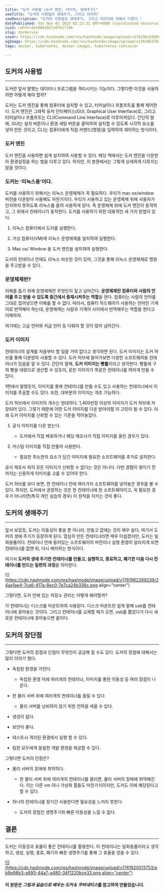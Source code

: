 ```yaml
---
title: "도커 사용법 (도커 엔진, 이미지, 생애주기)"
seoTitle: "도커의 사용법과 생애주기, 그리고 이미지"
seoDescription: "도커의 사용법과 생애주기, 그리고 이미지에 대해서 다룬다."
datePublished: Sat Nov 01 2025 02:23:31 GMT+0000 (Coordinated Universal Time)
cuid: cmhfnrdzk000102la97617l66
slug: dockeruse
cover: https://cdn.hashnode.com/res/hashnode/image/upload/v1761961818962/427b3e50-94a9-4f9a-a024-b3a8f1c736fc.jpeg
ogImage: https://cdn.hashnode.com/res/hashnode/image/upload/v1761963783797/32ceb950-9549-4a51-8e32-fd2b6e35927f.avif
tags: docker, kubernetes, docker-images, kubernetes-container

---
```


## 도커의 사용법

---

도커란 앞서 말했는 데이터나 프로그램을 격리시키는 기능이다. 그렇다면 이것을 사용하려면 어떻게 해야 할까?

도커는 도커 엔진을 통해 컴퓨터에 설치할 수 있고, 터미널이나 프롬프트를 통해 제어한다. 도커 엔진은 그래픽 유저 인터페이스(GUI, Graphical User Interface)로, 그리고 터미널이나 프롬프트는 CLI(Command Line Interface)로 이루어져있다. 간단히 말해, GUI는 설치 버튼이나 환경 세팅 버튼을 클릭하여 설치할 수 있도록 시각적 요소를 넣어 만든 것이고, CLI는 컴퓨터에게 직접 커멘드(명령)을 입력하여 제어하는 방식이다.

### 도커 엔진

도커 엔진을 사용하면 쉽게 설치하여 사용할 수 있다. 해당 책에서는 도커 엔진을 다운받아 환경설정을 하는 법을 다루고 있다. 하지만, 이 본문에서는 그렇게 상세하게 다루지는 않을 것이다.

### 도커는 ‘리눅스용’이다.

도커를 사용하기 위해서는 리눅스 운영체제가 꼭 필요하다. 우리가 mac os/window 버전을 다운받아 사용해도 마찬가지다. 우리가 사용하고 있는 운영체제 위에 사용자가 인지하지 못하도록 리눅스를 올려 사용하게 된다. 즉 운영체제 위에 도커 엔진이 동작하고, 그 위에서 컨테이너가 동작한다. 도커를 사용하기 위한 대표적인 세 가지 방법이 있다.

1. 리눅스 컴퓨터에서 도커를 실행한다.
    
2. 가상 컴퓨터(VM)에 리눅스 운영체제를 설치하여 실행한다.
    
3. Mac os/ Window 용 도커 엔진을 설치하여 실행한다.
    

도커의 컨테이너 안에도 리눅스 비슷한 것이 있어, 그것을 통해 리눅스 운영체제로 명령을 주고받을 수 있다.

### 운영체제란?

이해를 돕기 위해 운영체제란 무엇인지 짚고 넘어간다. **운영체제란 컴퓨터와 사람의 언어를 주고 받을 수 있도록 중간에서 중재시켜주는 역할**을 한다. 컴퓨터는 사람의 언어를 그대로 집어넣으면 이해를 할 수 없다. 따라서, 컴퓨터 하드웨어가 사용하는 언어인 기계어로 번역해야 하는데, 운영체제는 사람과 기계어 사이에서 번역해주는 역할을 한다고 이해하자.

여기에는 고급 언어와 저급 언어 등 다뤄야 할 것이 많아 넘어간다.

### 도커 이미지

컨테이너의 설계를 처음부터 할 일을 거의 없다고 생각하면 된다. 도커 이미지는 도커 허브를 통해 다운받아 사용할 수 있다. 도커 허브에 들어가보면 다양한 소프트웨어용 컨테이너가 있음을 알 수 있다. 간단히 말해, **도커 이미지는 빵틀**이라고 생각한다. 빵틀에 구워 빵을 대량으로 생산할 수 있듯이, 같은 이미지가 똑같은 컨테이너를 여러개 만들 수 있다.

1편에서 말했듯이, 이미지를 통해 컨테이너를 만들 수도 있고 사용하는 컨테이너에서 이미지를 추출할 수도 있다. 또한, 대부분의 이미지는 개조 가능하다.

도커 허브에서 이미지의 개수는 방대하다. 1,400만장 이상의 이미지가 도커 허브에 저장되어 있다. 그렇기 때문에 어떤 도커 이미지를 다운 받아야할 지 고민이 될 수 있다. 아래 도커 이미지를 신뢰할 수 있는 기준을 적어놓았다.

1. 공식 이미지를 다운 받는다.
    
    * 도커에서 직접 배포하거나 해당 제조사가 직접 이미지를 올린 경우가 있다.
        
2. 커스텀 이미지를 직접 만들어 사용한다.
    
    * 필요한 최소한의 요소가 담긴 이미지에 필요한 소프트웨어를 추가로 설치한다.
        

공식 제조사 외의 모든 이미지가 신뢰할 수 없다는 것은 아니다. 다만 경험이 쌓이기 전까지는 신중하게 이미지를 고를 수 있어야 한다.

도커 허브를 보다 보면, 한 컨테이너 안에 여러가지 소프트웨어를 넣어놓은 경우를 볼 수 있다. 하지만, 도커에서 권장하는 것은 한 컨테이너에 한 소프트웨어이고, 꼭 필요한 경우가 아니라면(특히 개인 실습의 경우) 이 원칙을 지키는 것이 좋다.

## 도커의 생애주기

---

앞서 보았듯, 도커는 이동성이 좋을 뿐 아니라, 만들고 없애는 것이 매우 쉽다. 여기서 도커의 생애 주기가 등장하게 된다. 열심히 만든 컨테이너라면 매우 아쉽겠지만, 도커는 일회용품이다. 컨테이너 안에 들어있는 소프트웨어의 버전이나 실행 환경이 달라지게 되면 컨테이너를 없앤 뒤, 다시 배치하는 방식이다.

여기서 **도커의 생애 주기란 컨테이너를 만들고, 실행하고, 종료하고, 폐기한 다음 다시 컨테이너를 만드는 일련의 과정**을 의미한다.

![](https://cdn.hashnode.com/res/hashnode/image/upload/v1761962269239/24ae1ae4-7ca6-417a-8ec0-7e7ca24b336c.png align="center")

그렇다면, 도커 안에 있는 저장소 관리는 어떻게 해야할까?

각 컨테이너는 디스크를 마운트하여 사용된다. 디스크 마운트란 쉽게 말해 usb를 컨테이너에 꽂아놓는 것이다. 그리고 컨테이너를 교체할 때가 오면, usb를 뽑았다가 다시 새로운 컨테이너에 꽂아놓으면 끝이다.

## 도커의 장단점

---

그렇다면 도커의 장점과 단점이 무엇인지 궁금해 질 수도 있다. 도커의 장점에 대해서는 많이 이야기 했다.

* 독립된 환경을 가진다.
    
    * 독립된 환경 덕에 여러개의 컨테이너, 이미지를 통한 이동성 등 여러 장점이 나온다.
        
* 한 물리 서버 위에 여러개의 컨테이너를 올릴 수 있다.
    
    * 물리 서버를 낭비하지 않기 위한 전략을 세울 수 있다.
        
* 생성이 쉽다.
    
* 보안이 좋다.
    
* 테스트시 격리된 환경에서 실행 할 수 있다.
    
* 팀원 모두에게 동일한 개발 환경을 제공할 수 있다.
    

그렇다면 도커의 단점은?

* 물리 서버의 장애에 취약하다.
    
    * 한 물리 서버 위에 여러개의 컨테이너를 올리면, 물리 서버의 장애에 취약해진다. 이는 다른 vm 이나 가상화 툴들도 마찬가지이지만, 도커도 이에 해당된다고 할 수 있다.
        
* 하나의 컨테이너를 장기간 사용한다면 필요성을 느끼지 못한다.
    
    * 도커의 장점인 생명주기와 빠른 이동성을 느낄 수 없다.
        

## 결론

---

도커는 이동성과 효율이 좋은 컨테이너를 활용한다. 이 컨테이너는 일회용품이라고 생각하고, 생성, 실행, 종료, 폐기의 빠른 생명주기를 통해 그 효율을 얻을 수 있다.

[![](https://cdn.hashnode.com/res/hashnode/image/upload/v1761920013753/eb8e98b3-a993-44a7-a480-34f1220bce33.png align="center")](https://product.kyobobook.co.kr/detail/S000001766500)

#### 이 본문은 ***그림과 실습으로 배우는 도커 & 쿠버네티스*를 참고하여 만들었습니다.**